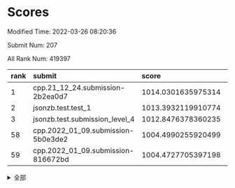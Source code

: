 # Scores

Modified Time: 2022-03-26 08:20:36

Submit Num: 207

All Rank Num: 419397

| rank |               submit               |       score        |       sigma        | pk_num |
| :--- | :--------------------------------- | :----------------- | :----------------- | :----- |
| 1    | cpp.21_12_24.submission-2b2ea0d7   | 1014.0301635975314 | 0.8246486605521117 | 8104   |
| 2    | jsonzb.test.test_1                 | 1013.3932119910774 | 0.8614875552301661 | 8111   |
| 3    | jsonzb.test.submission_level_4     | 1012.8476378360235 | 0.8105234049330993 | 8100   |
| 58   | cpp.2022_01_09.submission-5b0e3de2 | 1004.4990255920499 | 0.7192580947469994 | 8107   |
| 59   | cpp.2022_01_09.submission-816672bd | 1004.4727705397198 | 0.7151054960684012 | 8104   |


<details>
<summary>全部</summary>

| rank |                 submit                 |       score        |       sigma        | pk_num |
| :--- | :------------------------------------- | :----------------- | :----------------- | :----- |
| 1    | cpp.21_12_24.submission-2b2ea0d7       | 1014.0301635975314 | 0.8246486605521117 | 8104   |
| 2    | jsonzb.test.test_1                     | 1013.3932119910774 | 0.8614875552301661 | 8111   |
| 3    | jsonzb.test.submission_level_4         | 1012.8476378360235 | 0.8105234049330993 | 8100   |
| 4    | gobigger.level_3.submission_level_3_25 | 1012.3212859022912 | 0.798982774219182  | 8108   |
| 5    | gobigger.level_3.submission_level_3_8  | 1011.2188715854588 | 0.7765567267359494 | 8109   |
| 6    | gobigger.level_3.submission_level_3_48 | 1011.0133211688038 | 0.7688205296549814 | 8108   |
| 7    | gobigger.level_3.submission_level_3_11 | 1010.9246960159853 | 0.7704262920174119 | 8110   |
| 8    | gobigger.level_3.submission_level_3_26 | 1010.8687122826732 | 0.7913485282876549 | 8098   |
| 9    | gobigger.level_3.submission_level_3_30 | 1010.8067683487894 | 0.8085804643750357 | 8105   |
| 10   | gobigger.level_3.submission_level_3_27 | 1010.7340420497243 | 0.7585558375793496 | 8104   |
| 11   | gobigger.level_3.submission_level_3_49 | 1010.7129383866685 | 0.7502472640965073 | 8105   |
| 12   | gobigger.level_3.submission_level_3_14 | 1010.6723171828604 | 0.7964810343026305 | 8102   |
| 13   | gobigger.level_3.submission_level_3_1  | 1010.6516010522146 | 0.7724036569227017 | 8102   |
| 14   | gobigger.level_3.submission_level_3_12 | 1010.6417195744705 | 0.7741184412830949 | 8100   |
| 15   | gobigger.level_3.submission_level_3_32 | 1010.6146177290121 | 0.7686736238561245 | 8102   |
| 16   | gobigger.level_3.submission_level_3_13 | 1010.5930944009972 | 0.7760334584823206 | 8111   |
| 17   | gobigger.level_3.submission_level_3_7  | 1010.5526855017067 | 0.7751894841550915 | 8104   |
| 18   | gobigger.level_3.submission_level_3_36 | 1010.5190347677042 | 0.7612717146650814 | 8109   |
| 19   | gobigger.level_3.submission_level_3_16 | 1010.5018420882701 | 0.7588952282419296 | 8100   |
| 20   | gobigger.level_3.submission_level_3_3  | 1010.4713993557032 | 0.7662399355894668 | 8104   |
| 21   | gobigger.level_3.submission_level_3_45 | 1010.3992045081868 | 0.761089370337082  | 8103   |
| 22   | gobigger.level_3.submission_level_3_18 | 1010.3667759003228 | 0.7718668939230969 | 8104   |
| 23   | gobigger.level_3.submission_level_3_42 | 1010.3227228721352 | 0.7973866281476547 | 8106   |
| 24   | gobigger.level_3.submission_level_3_22 | 1010.2990084280834 | 0.7585725359682077 | 8107   |
| 25   | gobigger.level_3.submission_level_3_29 | 1010.2097394008522 | 0.7762718159238431 | 8106   |
| 26   | gobigger.level_3.submission_level_3_44 | 1010.1545978374826 | 0.7800416074346865 | 8102   |
| 27   | gobigger.level_3.submission_level_3_2  | 1010.1395914981969 | 0.7628119853764835 | 8103   |
| 28   | gobigger.level_3.submission_level_3_4  | 1010.0947335769915 | 0.7512681487022631 | 8102   |
| 29   | gobigger.level_3.submission_level_3_19 | 1010.0698351490888 | 0.7661123589161304 | 8104   |
| 30   | gobigger.level_3.submission_level_3_20 | 1009.9789592535564 | 0.7419736780057378 | 8100   |
| 31   | gobigger.level_3.submission_level_3_24 | 1009.947204914201  | 0.7724212982592358 | 8101   |
| 32   | gobigger.level_3.submission_level_3_41 | 1009.9215088469931 | 0.7610000792396556 | 8102   |
| 33   | gobigger.level_3.submission_level_3_40 | 1009.8862466635755 | 0.7417001411206735 | 8104   |
| 34   | gobigger.level_3.submission_level_3_15 | 1009.7787354789139 | 0.7687121705711086 | 8107   |
| 35   | gobigger.level_3.submission_level_3_33 | 1009.7506308089725 | 0.7496375088810829 | 8111   |
| 36   | gobigger.level_3.submission_level_3_0  | 1009.7225687081044 | 0.7481349405135543 | 8102   |
| 37   | gobigger.level_3.submission_level_3_17 | 1009.7126939131709 | 0.7479618656907475 | 8105   |
| 38   | gobigger.level_3.submission_level_3_47 | 1009.6753684058499 | 0.7531699501613915 | 8102   |
| 39   | gobigger.level_3.submission_level_3_38 | 1009.6612199683617 | 0.7589441601262144 | 8110   |
| 40   | gobigger.level_3.submission_level_3_39 | 1009.5966436933994 | 0.7605528466853297 | 8108   |
| 41   | gobigger.level_3.submission_level_3_43 | 1009.5727753639532 | 0.7484793700406499 | 8106   |
| 42   | gobigger.level_3.submission_level_3_9  | 1009.4379182197454 | 0.7486461174265742 | 8102   |
| 43   | gobigger.level_3.submission_level_3_31 | 1009.4117740708441 | 0.7391785655284795 | 8110   |
| 44   | gobigger.level_3.submission_level_3_46 | 1009.4089373359591 | 0.7365987083633145 | 8101   |
| 45   | gobigger.level_3.submission_level_3_28 | 1009.3684016873084 | 0.7613613338125517 | 8108   |
| 46   | gobigger.level_3.submission_level_3_35 | 1009.1807550649283 | 0.7370061395208986 | 8110   |
| 47   | gobigger.level_3.submission_level_3_10 | 1009.1806423061715 | 0.74552823608945   | 8101   |
| 48   | gobigger.level_3.submission_level_3_23 | 1009.1021446590407 | 0.7353846590060116 | 8108   |
| 49   | gobigger.level_3.submission_level_3_34 | 1009.0262367337738 | 0.7465550471988104 | 8102   |
| 50   | gobigger.level_3.submission_level_3_37 | 1008.8909536027941 | 0.7561311495752935 | 8110   |
| 51   | gobigger.level_3.submission_level_3_5  | 1008.7014671511693 | 0.7427772925861621 | 8104   |
| 52   | gobigger.level_3.submission_level_3_6  | 1008.5116035750544 | 0.7498812189948912 | 8106   |
| 53   | gobigger.level_3.submission_level_3_21 | 1008.3786424992933 | 0.7442748270364791 | 8107   |
| 54   | gobigger.level_1.submission_level_1_34 | 1005.1920622054384 | 0.7225402483772324 | 8103   |
| 55   | gobigger.level_1.submission_level_1_26 | 1004.9438586438101 | 0.726451504724123  | 8101   |
| 56   | gobigger.level_1.submission_level_1_16 | 1004.8116519133243 | 0.715455390282767  | 8107   |
| 57   | gobigger.level_1.submission_level_1_7  | 1004.5738851891863 | 0.7274942613523216 | 8108   |
| 58   | cpp.2022_01_09.submission-5b0e3de2     | 1004.4990255920499 | 0.7192580947469994 | 8107   |
| 59   | cpp.2022_01_09.submission-816672bd     | 1004.4727705397198 | 0.7151054960684012 | 8104   |
| 60   | gobigger.level_1.submission_level_1_2  | 1004.4102729467143 | 0.7217880156976031 | 8109   |
| 61   | gobigger.level_1.submission_level_1_13 | 1004.3349191251068 | 0.7249641020675649 | 8109   |
| 62   | gobigger.level_1.submission_level_1_18 | 1004.1630233187338 | 0.7131426658890447 | 8100   |
| 63   | gobigger.level_1.submission_level_1_37 | 1004.1330202715964 | 0.7162443765903557 | 8106   |
| 64   | gobigger.level_1.submission_level_1_5  | 1003.9417162365669 | 0.7259742036826817 | 8103   |
| 65   | gobigger.level_1.submission_level_1_14 | 1003.8356513112641 | 0.7221940892873989 | 8108   |
| 66   | gobigger.level_1.submission_level_1_30 | 1003.7698171713283 | 0.7322634671583207 | 8100   |
| 67   | gobigger.level_1.submission_level_1_29 | 1003.7571475666531 | 0.7202389404924213 | 8100   |
| 68   | gobigger.level_1.submission_level_1_1  | 1003.6504181944205 | 0.7137636172922499 | 8100   |
| 69   | gobigger.level_1.submission_level_1_15 | 1003.5798968758303 | 0.7314316218620789 | 8102   |
| 70   | gobigger.level_1.submission_level_1_27 | 1003.5095263224703 | 0.712985420832584  | 8105   |
| 71   | gobigger.level_1.submission_level_1_35 | 1003.4732064667182 | 0.720837220646985  | 8107   |
| 72   | gobigger.level_1.submission_level_1_48 | 1003.4439530140567 | 0.7206249628320858 | 8106   |
| 73   | gobigger.level_1.submission_level_1_3  | 1003.4421506338649 | 0.7107637444734582 | 8104   |
| 74   | gobigger.level_1.submission_level_1_33 | 1003.4412870744906 | 0.7222537999674385 | 8098   |
| 75   | gobigger.level_1.submission_level_1_39 | 1003.3843153625852 | 0.7142551753172388 | 8107   |
| 76   | gobigger.level_1.submission_level_1_42 | 1003.356257947364  | 0.7127108008471553 | 8099   |
| 77   | gobigger.level_1.submission_level_1_8  | 1003.2919061871158 | 0.7162856376353111 | 8103   |
| 78   | gobigger.level_1.submission_level_1_6  | 1003.233392519969  | 0.7158366585837918 | 8109   |
| 79   | gobigger.level_1.submission_level_1_28 | 1003.2188111846222 | 0.7080697921787612 | 8102   |
| 80   | gobigger.level_1.submission_level_1_19 | 1003.2135685827035 | 0.72124220217431   | 8103   |
| 81   | gobigger.level_1.submission_level_1_20 | 1003.1716279730246 | 0.7237821667162573 | 8104   |
| 82   | gobigger.level_1.submission_level_1_47 | 1003.0907197191809 | 0.7056626666922994 | 8103   |
| 83   | gobigger.level_1.submission_level_1_9  | 1003.0832939258166 | 0.7178592371041428 | 8105   |
| 84   | gobigger.level_1.submission_level_1_41 | 1003.0756086811599 | 0.7043981454893422 | 8108   |
| 85   | gobigger.level_1.submission_level_1_12 | 1003.0467809780863 | 0.7103236167561929 | 8108   |
| 86   | gobigger.level_1.submission_level_1_17 | 1002.9905544572134 | 0.7109683714660057 | 8106   |
| 87   | gobigger.level_1.submission_level_1_22 | 1002.9785279596218 | 0.7271499841062269 | 8103   |
| 88   | gobigger.level_1.submission_level_1_36 | 1002.9394744995277 | 0.7170483079227011 | 8106   |
| 89   | gobigger.level_1.submission_level_1_49 | 1002.8923690924087 | 0.7171859146439086 | 8106   |
| 90   | gobigger.level_1.submission_level_1_24 | 1002.8647005117065 | 0.7114980525747288 | 8109   |
| 91   | gobigger.level_1.submission_level_1_31 | 1002.8602651487472 | 0.7162728130565567 | 8099   |
| 92   | gobigger.level_1.submission_level_1_4  | 1002.8562935444506 | 0.7102336826377937 | 8102   |
| 93   | gobigger.level_1.submission_level_1_46 | 1002.8234964939761 | 0.7175829802613136 | 8101   |
| 94   | gobigger.level_1.submission_level_1_43 | 1002.8210908571748 | 0.7151176614741495 | 8104   |
| 95   | gobigger.level_1.submission_level_1_25 | 1002.8055043353824 | 0.711438463120523  | 8103   |
| 96   | gobigger.level_1.submission_level_1_44 | 1002.7502254781816 | 0.7153716301334011 | 8097   |
| 97   | gobigger.level_1.submission_level_1_32 | 1002.5240415070031 | 0.7169945011124699 | 8104   |
| 98   | gobigger.level_1.submission_level_1_38 | 1002.3495344261142 | 0.709752277497358  | 8104   |
| 99   | gobigger.level_1.submission_level_1_23 | 1002.2217083320885 | 0.7063440387838769 | 8111   |
| 100  | gobigger.level_1.submission_level_1_11 | 1002.1329377175514 | 0.7206346456669864 | 8101   |
| 101  | gobigger.level_1.submission_level_1_21 | 1002.0141727883347 | 0.7191513800968529 | 8107   |
| 102  | gobigger.level_1.submission_level_1_45 | 1001.9973877965464 | 0.7138381450976417 | 8109   |
| 103  | gobigger.level_1.submission_level_1_40 | 1001.8408552733227 | 0.7042421402260777 | 8104   |
| 104  | gobigger.level_1.submission_level_1_10 | 1001.6039512466505 | 0.7052491317286325 | 8098   |
| 105  | gobigger.level_1.submission_level_1_0  | 1001.5386443247849 | 0.7006955752432378 | 8104   |
| 106  | gobigger.random.submission_random_1    | 997.3645393804165  | 0.6988675682797075 | 8103   |
| 107  | gobigger.random.submission_random_27   | 997.1828124421924  | 0.6965892611715112 | 8108   |
| 108  | gobigger.random.submission_random_36   | 996.9793102675535  | 0.7047762030502761 | 8108   |
| 109  | gobigger.random.submission_random_24   | 996.9407971505797  | 0.6950189455434189 | 8106   |
| 110  | gobigger.random.submission_random_20   | 996.8320779375352  | 0.7106971149195298 | 8106   |
| 111  | gobigger.random.submission_random_7    | 996.7381138752836  | 0.7147061974194953 | 8104   |
| 112  | gobigger.random.submission_random_26   | 996.7182497990541  | 0.7216942202509515 | 8101   |
| 113  | gobigger.random.submission_random_47   | 996.6965689821618  | 0.7271479304288199 | 8105   |
| 114  | gobigger.random.submission_random_2    | 996.5289057889386  | 0.7098391342769675 | 8101   |
| 115  | gobigger.random.submission_random_10   | 996.5223998122161  | 0.7114719816821669 | 8101   |
| 116  | gobigger.random.submission_random_17   | 996.5041528499612  | 0.6962643947509249 | 8103   |
| 117  | gobigger.random.submission_random_25   | 996.4268172511814  | 0.7106666930788079 | 8104   |
| 118  | gobigger.random.submission_random_32   | 996.3769325263397  | 0.7062979640745916 | 8105   |
| 119  | gobigger.random.submission_random_31   | 996.3519882319941  | 0.7127967978205411 | 8099   |
| 120  | gobigger.random.submission_random_44   | 996.3472155958441  | 0.7068569157207041 | 8100   |
| 121  | gobigger.random.submission_random_41   | 996.3347927759364  | 0.7211097021072271 | 8105   |
| 122  | gobigger.random.submission_random_22   | 996.3324961062937  | 0.7037493060678397 | 8105   |
| 123  | gobigger.random.submission_random_18   | 996.2781610570404  | 0.7067228192308374 | 8099   |
| 124  | gobigger.random.submission_random_21   | 996.1900681883503  | 0.71689784136121   | 8103   |
| 125  | gobigger.random.submission_random_42   | 996.1757715090031  | 0.7145915568929757 | 8098   |
| 126  | gobigger.random.submission_random_5    | 996.0987851532035  | 0.7121714211421943 | 8101   |
| 127  | gobigger.random.submission_random_46   | 996.0281378862434  | 0.713761945928327  | 8104   |
| 128  | gobigger.random.submission_random_38   | 996.0016042092238  | 0.7198712505752138 | 8105   |
| 129  | gobigger.random.submission_random_30   | 995.9983891834692  | 0.7146224507452748 | 8102   |
| 130  | gobigger.random.submission_random_4    | 995.9730162006954  | 0.6970137506065764 | 8102   |
| 131  | gobigger.random.submission_random_23   | 995.9515457185398  | 0.7132952809248059 | 8109   |
| 132  | gobigger.random.submission_random_13   | 995.9262206082964  | 0.7148964065085804 | 8105   |
| 133  | gobigger.random.submission_random_3    | 995.8964145550136  | 0.7137612298349751 | 8101   |
| 134  | gobigger.random.submission_random_9    | 995.8892026895435  | 0.714594319684774  | 8100   |
| 135  | gobigger.random.submission_random_33   | 995.8575974802119  | 0.7116437051820806 | 8105   |
| 136  | gobigger.random.submission_random_6    | 995.855825329329   | 0.7061804058693736 | 8102   |
| 137  | gobigger.random.submission_random_15   | 995.8299834703488  | 0.7190410464343497 | 8104   |
| 138  | gobigger.random.submission_random_28   | 995.8087621429412  | 0.7071310664826086 | 8109   |
| 139  | gobigger.random.submission_random_0    | 995.634559214974   | 0.7053728752339392 | 8107   |
| 140  | gobigger.random.submission_random_35   | 995.6016343174313  | 0.70775270715818   | 8099   |
| 141  | gobigger.random.submission_random_11   | 995.5938018177153  | 0.7156560594831272 | 8105   |
| 142  | gobigger.random.submission_random_49   | 995.5253713053661  | 0.7164330108263606 | 8104   |
| 143  | gobigger.random.submission_random_8    | 995.4866123982641  | 0.7233677064718024 | 8099   |
| 144  | gobigger.random.submission_random_12   | 995.4341134958164  | 0.7229639617751524 | 8104   |
| 145  | gobigger.random.submission_random_16   | 995.3553398550602  | 0.710553877351531  | 8106   |
| 146  | gobigger.random.submission_random_37   | 995.3379435141989  | 0.712457473718608  | 8107   |
| 147  | gobigger.random.submission_random_14   | 995.3309152911422  | 0.7199279698296596 | 8103   |
| 148  | gobigger.random.submission_random_29   | 995.1077892203349  | 0.7074439240618897 | 8104   |
| 149  | gobigger.random.submission_random_48   | 995.103424515007   | 0.724229402559551  | 8103   |
| 150  | gobigger.random.submission_random_19   | 994.8200798304804  | 0.7111511198140057 | 8109   |
| 151  | gobigger.random.submission_random_34   | 994.7052805805429  | 0.7166435263281777 | 8103   |
| 152  | gobigger.random.submission_random_45   | 994.6280221398935  | 0.7159018120061917 | 8109   |
| 153  | gobigger.random.submission_random_43   | 994.6148384001342  | 0.7106124212738383 | 8102   |
| 154  | gobigger.random.submission_random_40   | 994.5803046333626  | 0.7162015860649366 | 8103   |
| 155  | gobigger.random.submission_random_39   | 994.4395526827615  | 0.716121564180851  | 8104   |
| 156  | gobigger.level_2.submission_level_2_21 | 994.2400896391543  | 0.7311791047755132 | 8103   |
| 157  | gobigger.level_2.submission_level_2_36 | 994.0450870348494  | 0.7310902069568166 | 8104   |
| 158  | gobigger.level_2.submission_level_2_37 | 993.8276471668565  | 0.7298503854037182 | 8104   |
| 159  | gobigger.level_2.submission_level_2_40 | 993.6582764071902  | 0.7273337477685752 | 8104   |
| 160  | gobigger.level_2.submission_level_2_23 | 993.5725548921995  | 0.7429454619462621 | 8105   |
| 161  | gobigger.level_2.submission_level_2_18 | 993.5486069612092  | 0.7305323314925963 | 8102   |
| 162  | gobigger.level_2.submission_level_2_20 | 993.494670868353   | 0.7429503335808884 | 8101   |
| 163  | gobigger.level_2.submission_level_2_46 | 993.4757976455461  | 0.729121835211986  | 8099   |
| 164  | gobigger.level_2.submission_level_2_38 | 993.441089298759   | 0.7273046446434669 | 8104   |
| 165  | gobigger.level_2.submission_level_2_43 | 993.3230303035303  | 0.7411555765635646 | 8106   |
| 166  | gobigger.level_2.submission_level_2_12 | 993.1506209172413  | 0.7527664111993039 | 8106   |
| 167  | gobigger.level_2.submission_level_2_10 | 993.1341986577318  | 0.7478141022422365 | 8103   |
| 168  | gobigger.level_2.submission_level_2_17 | 992.9722391017526  | 0.7464916808830172 | 8109   |
| 169  | gobigger.level_2.submission_level_2_45 | 992.8724438259984  | 0.7230866664559351 | 8105   |
| 170  | gobigger.level_2.submission_level_2_6  | 992.8699099826598  | 0.7399527867969873 | 8104   |
| 171  | gobigger.level_2.submission_level_2_7  | 992.8578236164994  | 0.7388530326150616 | 8107   |
| 172  | gobigger.level_2.submission_level_2_5  | 992.8452720311586  | 0.7398718644492066 | 8100   |
| 173  | gobigger.level_2.submission_level_2_27 | 992.8385131988392  | 0.736054869689104  | 8106   |
| 174  | gobigger.level_2.submission_level_2_15 | 992.7593175655956  | 0.7360321345909697 | 8100   |
| 175  | gobigger.level_2.submission_level_2_47 | 992.6050602834184  | 0.7387208719376998 | 8110   |
| 176  | gobigger.level_2.submission_level_2_1  | 992.3798789916713  | 0.7494548041801642 | 8104   |
| 177  | gobigger.level_2.submission_level_2_2  | 992.2373587223536  | 0.7408462011517497 | 8105   |
| 178  | gobigger.level_2.submission_level_2_42 | 992.2216557560203  | 0.745905985532467  | 8103   |
| 179  | gobigger.level_2.submission_level_2_22 | 992.1205320567531  | 0.7346917608703925 | 8105   |
| 180  | gobigger.level_2.submission_level_2_29 | 991.9090689865102  | 0.7581249069041218 | 8112   |
| 181  | gobigger.level_2.submission_level_2_13 | 991.9058897375927  | 0.7569337124825418 | 8110   |
| 182  | gobigger.level_2.submission_level_2_4  | 991.9055259139262  | 0.7625140100877738 | 8096   |
| 183  | gobigger.level_2.submission_level_2_28 | 991.8791245541815  | 0.7423473015508498 | 8105   |
| 184  | gobigger.level_2.submission_level_2_19 | 991.8081973969184  | 0.7643230178793232 | 8102   |
| 185  | gobigger.level_2.submission_level_2_9  | 991.805054185216   | 0.7458025591942773 | 8108   |
| 186  | gobigger.level_2.submission_level_2_39 | 991.7762552726577  | 0.7475198705726964 | 8105   |
| 187  | gobigger.level_2.submission_level_2_11 | 991.7605576910075  | 0.7429071973921835 | 8105   |
| 188  | gobigger.level_2.submission_level_2_44 | 991.7139587945119  | 0.7657410889821364 | 8104   |
| 189  | gobigger.level_2.submission_level_2_26 | 991.5779358743177  | 0.7595304523078655 | 8103   |
| 190  | gobigger.level_2.submission_level_2_31 | 991.5738708039327  | 0.7581277926095314 | 8106   |
| 191  | gobigger.level_2.submission_level_2_25 | 991.5664339117175  | 0.7577230402717666 | 8103   |
| 192  | gobigger.level_2.submission_level_2_0  | 991.5344928298242  | 0.7625007367912181 | 8104   |
| 193  | gobigger.level_2.submission_level_2_41 | 991.4778728784174  | 0.7443560337960634 | 8103   |
| 194  | gobigger.level_2.submission_level_2_49 | 991.3688308515125  | 0.7451668863772392 | 8105   |
| 195  | gobigger.level_2.submission_level_2_34 | 991.3475894368394  | 0.7547136770111356 | 8100   |
| 196  | gobigger.level_2.submission_level_2_3  | 991.3191599619959  | 0.7436363634218134 | 8104   |
| 197  | gobigger.level_2.submission_level_2_48 | 991.2900667254341  | 0.7478057410275367 | 8103   |
| 198  | gobigger.level_2.submission_level_2_14 | 991.2601407380329  | 0.7568437340584936 | 8105   |
| 199  | gobigger.level_2.submission_level_2_24 | 991.2421748358719  | 0.7463044079309233 | 8108   |
| 200  | gobigger.level_2.submission_level_2_35 | 991.1573974866261  | 0.7584254504377265 | 8104   |
| 201  | gobigger.level_2.submission_level_2_8  | 991.144110873289   | 0.7558057418897226 | 8109   |
| 202  | gobigger.level_2.submission_level_2_32 | 991.0069143452351  | 0.7667565945736777 | 8108   |
| 203  | gobigger.level_2.submission_level_2_16 | 990.9228915339228  | 0.7474795435392462 | 8103   |
| 204  | gobigger.level_2.submission_level_2_30 | 990.9110571936338  | 0.7502901872216646 | 8106   |
| 205  | gobigger.level_2.submission_level_2_33 | 990.5326573493408  | 0.7519727187445844 | 8107   |
| 206  | gobigger.none.submission_none_0        | 977.7300961954687  | 1.281472194893354  | 8104   |
| 207  | gobigger.none.submission_none_1        | 974.852955017705   | 1.548913007455685  | 8100   |

</details>